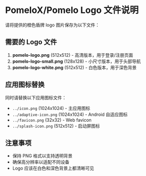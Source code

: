 # PomeloX/Pomelo Logo 文件说明

请将提供的橙色盾牌 logo 图片保存为以下文件：

## 需要的 Logo 文件

1. **pomelo-logo.png** (512x512) - 高清版本，用于登录/注册页面
2. **pomelo-logo-small.png** (128x128) - 小尺寸版本，用于头部导航
3. **pomelo-logo-white.png** (512x512) - 白色版本，用于深色背景

## 应用图标替换

同时请替换以下应用图标文件：
- `../icon.png` (1024x1024) - 主应用图标
- `../adaptive-icon.png` (1024x1024) - Android 自适应图标  
- `../favicon.png` (32x32) - Web favicon
- `../splash-icon.png` (512x512) - 启动屏图标

## 注意事项

- 保持 PNG 格式以支持透明背景
- 确保高分辨率以适配不同设备
- Logo 应该在白色和深色背景上都清晰可见